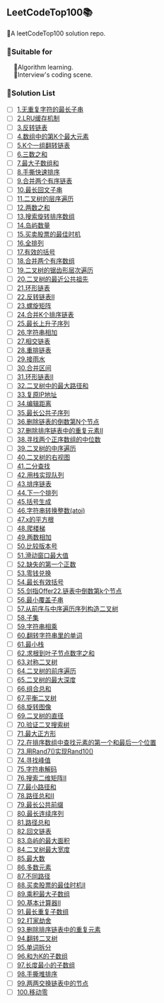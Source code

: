 ## LeetCodeTop100📚
🔸A leetCodeTop100 solution repo.

### 📌Suitable for
        🔸Algorithm learning.
        
        🔸Interview's coding scene.

### 📌Solution List
- [ ] [1.无重复字符的最长子串]()
- [ ] [2.LRU缓存机制]()
- [ ] [3.反转链表]()
- [ ] [4.数组中的第K个最大元素]()
- [ ] [5.K个一组翻转链表]()
- [ ] [6.三数之和]()
- [ ] [7.最大子数组和]()
- [ ] [8.手撕快速排序]()
- [ ] [9.合并两个有序链表]()
- [ ] [10.最长回文子串]()
- [ ] [11.二叉树的层序遍历]()
- [ ] [12.两数之和]()
- [ ] [13.搜索旋转排序数组]()
- [ ] [14.岛屿数量]()
- [ ] [15.买卖股票的最佳时机]()
- [ ] [16.全排列]()
- [ ] [17.有效的括号]()
- [ ] [18.合并两个有序数组]()
- [ ] [19.二叉树的锯齿形层次遍历]()
- [ ] [20.二叉树的最近公共祖先]()
- [ ] [21.环形链表]()
- [ ] [22.反转链表II]()
- [ ] [23.螺旋矩阵]()
- [ ] [24.合并K个排序链表]()
- [ ] [25.最长上升子序列]()
- [ ] [26.字符串相加]()
- [ ] [27.相交链表]()
- [ ] [28.重排链表]()
- [ ] [29.接雨水]()
- [ ] [30.合并区间]()
- [ ] [31.环形链表II]()
- [ ] [32.二叉树中的最大路径和]()
- [ ] [33.复原IP地址]()
- [ ] [34.编辑距离]()
- [ ] [35.最长公共子序列]()
- [ ] [36.删除链表的倒数第N个节点]()
- [ ] [37.删除排序链表中的重复元素II]()
- [ ] [38.寻找两个正序数组的中位数]()
- [ ] [39.二叉树的中序遍历]()
- [ ] [40.二叉树的右视图]()
- [ ] [41.二分查找]()
- [ ] [42.用栈实现队列]()
- [ ] [43.排序链表]()
- [ ] [44.下一个排列]()
- [ ] [45.括号生成]()
- [ ] [46.字符串转换整数(atoi)]()
- [ ] [47.x的平方根]()
- [ ] [48.爬楼梯]()
- [ ] [49.两数相加]()
- [ ] [50.比较版本号]()
- [ ] [51.滑动窗口最大值]()
- [ ] [52.缺失的第一个正数]()
- [ ] [53.零钱兑换]()
- [ ] [54.最长有效括号]()
- [ ] [55.剑指Offer22.链表中倒数第k个节点]()
- [ ] [56.最小覆盖子串]()
- [ ] [57.从前序与中序遍历序列构造二叉树]()
- [ ] [58.子集]()
- [ ] [59.字符串相乘]()
- [ ] [60.翻转字符串里的单词]()
- [ ] [61.最小栈]()
- [ ] [62.求根到叶子节点数字之和]()
- [ ] [63.对称二叉树]()
- [ ] [64.二叉树的前序遍历]()
- [ ] [65.二叉树的最大深度]()
- [ ] [66.组合总和]()
- [ ] [67.平衡二叉树]()
- [ ] [68.旋转图像]()
- [ ] [69.二叉树的直径]()
- [ ] [70.验证二叉搜索树]()
- [ ] [71.最大正方形]()
- [ ] [72.在排序数组中查找元素的第一个和最后一个位置]()
- [ ] [73.用Rand7()实现Rand10()]()
- [ ] [74.寻找峰值]()
- [ ] [75.字符串解码]()
- [ ] [76.搜索二维矩阵II]()
- [ ] [77.最小路径和]()
- [ ] [78.路径总和II]()
- [ ] [79.最长公共前缀]()
- [ ] [80.最长连续序列]()
- [ ] [81.路径总和]()
- [ ] [82.回文链表]()
- [ ] [83.岛屿的最大面积]()
- [ ] [84.二叉树最大宽度]()
- [ ] [85.最大数]()
- [ ] [86.多数元素]()
- [ ] [87.不同路径]()
- [ ] [88.买卖股票的最佳时机II]()
- [ ] [89.乘积最大子数组]()
- [ ] [90.基本计算器II]()
- [ ] [91.最长重复子数组]()
- [ ] [92.打家劫舍]()
- [ ] [93.删除排序链表中的重复元素]()
- [ ] [94.翻转二叉树]()
- [ ] [95.单词拆分]()
- [ ] [96.和为K的子数组]()
- [ ] [97.长度最小的子数组]()
- [ ] [98.手撕堆排序]()
- [ ] [99.两两交换链表中的节点]()
- [ ] [100.移动零]()
